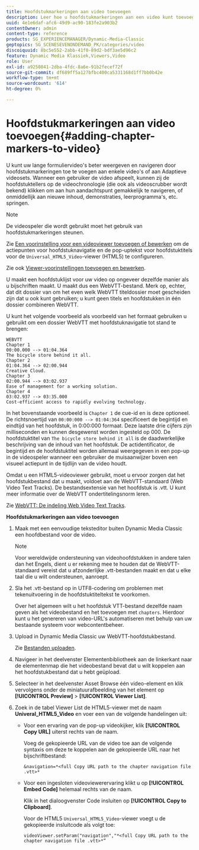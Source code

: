 ```yaml
---
title: Hoofdstukmarkeringen aan video toevoegen
description: Leer hoe u hoofdstukmarkeringen aan een video kunt toevoegen.
uuid: 4e1e6daf-afc6-49d9-ac90-183fe2a903b2
contentOwner: admin
content-type: reference
products: SG_EXPERIENCEMANAGER/Dynamic-Media-Classic
geptopics: SG_SCENESEVENONDEMAND_PK/categories/video
discoiquuid: 8bc5e552-2abb-41f0-89d2-bdf3ae5d96c2
feature: Dynamic Media Klassiek,Viewers,Video
role: User
exl-id: a9250841-2dba-4fdc-8a6e-91b2fecef72f
source-git-commit: df689ff5a127bfbc400ca5331168d1ff7bb0b42e
workflow-type: tm+mt
source-wordcount: '614'
ht-degree: 0%

---
```


# Hoofdstukmarkeringen aan video toevoegen{#adding-chapter-markers-to-video}

U kunt uw lange formuliervideo&#39;s beter weergeven en navigeren door hoofdstukmarkeringen toe te voegen aan enkele video&#39;s of aan Adaptieve videosets. Wanneer een gebruiker de video afspeelt, kunnen zij de hoofdstuktellers op de videochronologie (die ook als videoscrubber wordt bekend) klikken om aan hun aandachtspunt gemakkelijk te navigeren, of onmiddellijk aan nieuwe inhoud, demonstraties, leerprogramma&#39;s, etc. springen.

>[!NOTE]
>
>De videospeler die wordt gebruikt moet het gebruik van hoofdstukmarkeringen steunen.

Zie [Een voorinstelling voor een videoviewer toevoegen of bewerken](previewing-videos-video-viewer.md#adding_or_editing_a_video_viewer_preset) om de actiepunten voor hoofdstuknavigatie en de pop-uptekst voor hoofdstuktitels voor de `Universal_HTML5_Video`-viewer (HTML5) te configureren.

Zie ook [Viewer-voorinstellingen toevoegen en bewerken](application-setup.md#adding_and_editing_viewer_presets).

U maakt een hoofdstuklijst voor uw video op ongeveer dezelfde manier als u bijschriften maakt. U maakt dus een WebVTT-bestand. Merk op, echter, dat dit dossier van om het even welk WebVTT titeldossier moet gescheiden zijn dat u ook kunt gebruiken; u kunt geen titels en hoofdstukken in één dossier combineren WebVTT.

U kunt het volgende voorbeeld als voorbeeld van het formaat gebruiken u gebruikt om een dossier WebVTT met hoofdstuknavigatie tot stand te brengen:

```as3
WEBVTT 
Chapter 1 
00:00.000 --> 01:04.364 
The bicycle store behind it all. 
Chapter 2 
01:04.364 --> 02:00.944 
Creative Cloud. 
Chapter 3 
02:00.944 --> 03:02.937 
Ease of management for a working solution. 
Chapter 4 
03:02.937 --> 03:35.000 
Cost-efficient access to rapidly evolving technology.
```

In het bovenstaande voorbeeld is `Chapter 1` de cue-id en is deze optioneel. De richtsnoertijd van `00:00:000 --> 01:04:364` specificeert de begintijd en eindtijd van het hoofdstuk, in 0:00:000 formaat. Deze laatste drie cijfers zijn milliseconden en kunnen desgewenst worden ingesteld op 000. De hoofdstuktitel van `The bicycle store behind it all` is de daadwerkelijke beschrijving van de inhoud van het hoofdstuk. De actidentificator, de begintijd en de hoofdstuktitel worden allemaal weergegeven in een pop-up in de videospeler wanneer een gebruiker de muisaanwijzer boven een visueel actiepunt in de tijdlijn van de video houdt.

Omdat u een HTML5-videoviewer gebruikt, moet u ervoor zorgen dat het hoofdstukbestand dat u maakt, voldoet aan de WebVTT-standaard (Web Video Text Tracks). De bestandsextensie van het hoofdstuk is .vtt. U kunt meer informatie over de WebVTT ondertitelingsnorm leren.

Zie [WebVTT: De indeling Web Video Text Tracks](https://dev.w3.org/html5/webvtt/).

**Hoofdstukmarkeringen aan video toevoegen**

1. Maak met een eenvoudige teksteditor buiten Dynamic Media Classic een hoofdbestand voor de video.

   >[!NOTE]
   >
   >Voor wereldwijde ondersteuning van videohoofdstukken in andere talen dan het Engels, dient u er rekening mee te houden dat de WebVTT-standaard vereist dat u afzonderlijke .vtt-bestanden maakt en dat u elke taal die u wilt ondersteunen, aanroept.

1. Sla het .vtt-bestand op in UTF8-codering om problemen met tekenuitvoering in de hoofdstuktiteltekst te voorkomen.

   Over het algemeen wilt u het hoofdstuk VTT-bestand dezelfde naam geven als het videobestand en het toevoegen met `chapters`. Hierdoor kunt u het genereren van video-URL&#39;s automatiseren met behulp van uw bestaande systeem voor webcontentbeheer.

1. Upload in Dynamic Media Classic uw WebVTT-hoofdstukbestand.

   Zie [Bestanden uploaden](uploading-files.md#uploading_files).

1. Navigeer in het deelvenster Elementenbibliotheek aan de linkerkant naar de elementenmap die het videobestand bevat dat u wilt koppelen aan het hoofdstukbestand dat u hebt geüpload.
1. Selecteer in het deelvenster Asset Browse één video-element en klik vervolgens onder de miniatuurafbeelding van het element op **[!UICONTROL Preview]** > **[!UICONTROL Viewer List]**.
1. Zoek in de tabel Viewer List de HTML5-viewer met de naam **Univeral_HTML5_Video** en voer een van de volgende handelingen uit:

   * Voor een ervaring van de pop-up videokijker, klik **[!UICONTROL Copy URL]** uiterst rechts van de naam.

      Voeg de gekopieerde URL van de video toe aan de volgende syntaxis om deze te koppelen aan de gekopieerde URL naar het bijschriftbestand:

      `&navigation=*<full Copy URL path to the chapter navigation file .vtt>*`

   * Voor een ingesloten videoviewerervaring klikt u op **[!UICONTROL Embed Code]** helemaal rechts van de naam.

      Klik in het dialoogvenster Code insluiten op **[!UICONTROL Copy to Clipboard]**.

      Voor de HTML5 `Universal_HTML5_Video`-viewer voegt u de gekopieerde insluitcode als volgt toe:

      `videoViewer.setParam("navigation","*<full Copy URL path to the chapter navigation file .vtt>*”`
